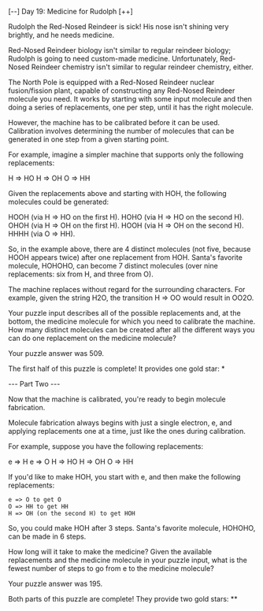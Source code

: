 [--] Day 19: Medicine for Rudolph [++]

Rudolph the Red-Nosed Reindeer is sick! His nose isn't shining
very brightly, and he needs medicine.

Red-Nosed Reindeer biology isn't similar to regular reindeer
biology; Rudolph is going to need custom-made medicine. Unfortunately,
Red-Nosed Reindeer chemistry isn't similar to regular reindeer
chemistry, either.

The North Pole is equipped with a Red-Nosed Reindeer nuclear
fusion/fission plant, capable of constructing any Red-Nosed
Reindeer molecule you need. It works by starting with some
input molecule and then doing a series of replacements, one
per step, until it has the right molecule.

However, the machine has to be calibrated before it can be used.
Calibration involves determining the number of molecules that
can be generated in one step from a given starting point.

For example, imagine a simpler machine that supports only the
following replacements:

H => HO
H => OH
O => HH

Given the replacements above and starting with HOH, the
following molecules could be generated:

HOOH (via H => HO on the first H).
HOHO (via H => HO on the second H).
OHOH (via H => OH on the first H).
HOOH (via H => OH on the second H).
HHHH (via O => HH).

So, in the example above, there are 4 distinct molecules (not five,
because HOOH appears twice) after one replacement from HOH.
Santa's favorite molecule, HOHOHO, can become 7 distinct molecules
(over nine replacements: six from H, and three from O).

The machine replaces without regard for the surrounding characters.
For example, given the string H2O, the transition H => OO would
result in OO2O.

Your puzzle input describes all of the possible replacements and,
at the bottom, the medicine molecule for which you need to calibrate
the machine. How many distinct molecules can be created after all
the different ways you can do one replacement on the medicine molecule?

Your puzzle answer was 509.

The first half of this puzzle is complete! It provides one gold star: *

--- Part Two ---

Now that the machine is calibrated, you're ready to begin molecule fabrication.

Molecule fabrication always begins with just a single electron, e, and applying
replacements one at a time, just like the ones during calibration.

For example, suppose you have the following replacements:

e => H
e => O
H => HO
H => OH
O => HH

If you'd like to make HOH, you start with e, and then make the following replacements:

    e => O to get O
    O => HH to get HH
    H => OH (on the second H) to get HOH

So, you could make HOH after 3 steps. Santa's favorite molecule, HOHOHO, can be made in 6 steps.

How long will it take to make the medicine? Given the available replacements and
the medicine molecule in your puzzle input, what is the fewest number of steps to
go from e to the medicine molecule?

Your puzzle answer was 195.

Both parts of this puzzle are complete! They provide two gold stars: **